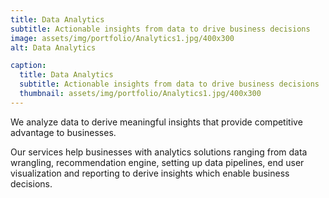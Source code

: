```yaml
---
title: Data Analytics
subtitle: Actionable insights from data to drive business decisions
image: assets/img/portfolio/Analytics1.jpg/400x300
alt: Data Analytics

caption:
  title: Data Analytics
  subtitle: Actionable insights from data to drive business decisions
  thumbnail: assets/img/portfolio/Analytics1.jpg/400x300
---
```

<!--- Use this area to describe your project. **Markdown** supported.---> 


We analyze data to derive meaningful insights that provide competitive advantage to businesses.

Our services help businesses with analytics solutions ranging from data wrangling, recommendation engine, setting up data 
pipelines, end user visualization and reporting to derive insights which enable business decisions. 
